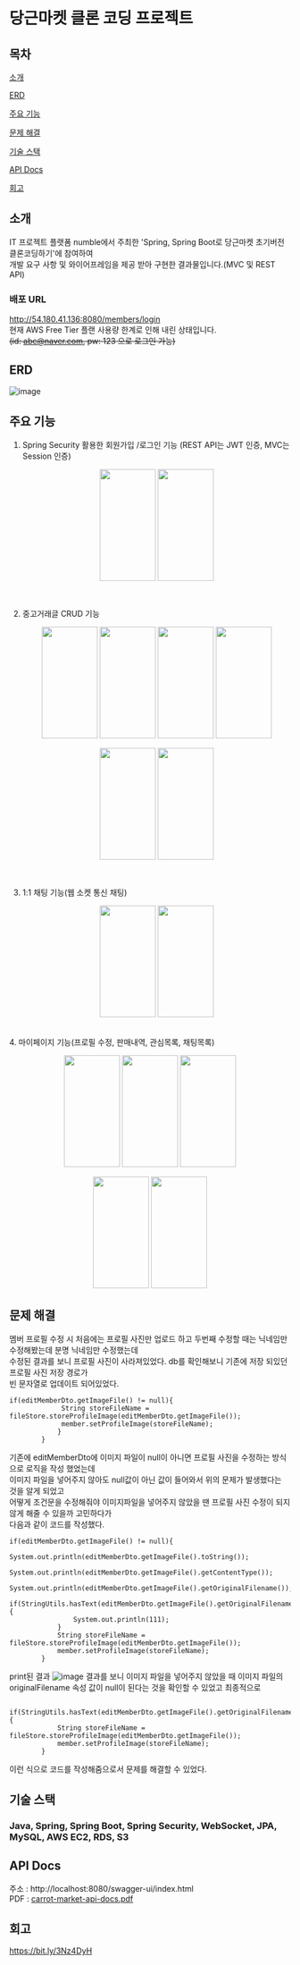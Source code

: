 # 당근마켓 클론 코딩 프로젝트

## 목차
[소개](#소개)

[ERD](#ERD)

[주요 기능](#주요-기능)

[문제 해결](#문제-해결)

[기술 스택](#기술-스택)

[API Docs](#API-Docs)

[회고](#회고)


## 소개

IT 프로젝트 플랫폼 numble에서 주최한 'Spring, Spring Boot로 당근마켓 초기버전 클론코딩하기'에 참여하여  
개발 요구 사항 및 와이어프레임을 제공 받아 구현한 결과물입니다.(MVC 및 REST API)

### 배포 URL
http://54.180.41.136:8080/members/login  
현재 AWS Free Tier 플랜 사용량 한계로 인해 내린 상태입니다.  
~~(id: abc@naver.com, pw: 123 으로 로그인 가능)~~

## ERD

![image](https://github.com/developer-yechan/Carrot-Market-Cloning/assets/99064214/33354e69-0404-4df9-b073-ec642592dd51)

## 주요 기능

1. Spring Security 활용한 회원가입 /로그인 기능 (REST API는 JWT 인증, MVC는 Session 인증)

   <p align="center">
      <img src="https://github.com/developer-yechan/Carrot-Market-Cloning/assets/99064214/cb735a68-40c8-4393-948d-5623490c6e9b.jpg" width="100" height="200"/>
      <img src="https://github.com/developer-yechan/Carrot-Market-Cloning/assets/99064214/7de04ba8-94b7-4364-aa75-c1059b868a29.jpg" width="100" height="200"/>
   </p>
   <br>

2. 중고거래글 CRUD 기능
   <p align="center">
      <img src="https://github.com/developer-yechan/Carrot-Market-Cloning/assets/99064214/c2a22c13-b775-4566-955b-b93d60f213a4.jpg" width="100" height="200"/>
      <img src="https://github.com/developer-yechan/Carrot-Market-Cloning/assets/99064214/e67a06ad-9719-4cc7-923d-018b5ebb63a2.jpg" width="100" height="200"/>
      <img src="https://github.com/developer-yechan/Carrot-Market-Cloning/assets/99064214/e797e77c-f043-4755-bd91-5eb259e29b58.jpg" width="100" height="200"/>
      <img src="https://github.com/developer-yechan/Carrot-Market-Cloning/assets/99064214/8067a6a2-9b52-46c3-9783-59c8cce77116.jpg" width="100" height="200"/>
   </p>
   <p align="center">
      <img src="https://github.com/developer-yechan/Carrot-Market-Cloning/assets/99064214/952af6e5-889b-4f52-a2c3-aa4d98c60572.jpg" width="100" height="200"/>
      <img src="https://github.com/developer-yechan/Carrot-Market-Cloning/assets/99064214/37336ace-57dc-4477-b27c-906ac7bc7f5a.jpg" width="100" height="200"/>
   </p>
   <br>
3. 1:1 채팅 기능(웹 소켓 통신 채팅)
   <p align="center">
      <img src="https://github.com/developer-yechan/Carrot-Market-Cloning/assets/99064214/6ddfd2fa-8533-46a4-80f4-9b7d6a74614f.jpg" width="100" height="200"/>
      <img src="https://github.com/developer-yechan/Carrot-Market-Cloning/assets/99064214/e4671967-bfce-43b2-911b-bbe00d695ac2.jpg" width="100" height="200"/>
  </p>
  <br>
4. 마이페이지 기능(프로필 수정, 판매내역, 관심목록, 채팅목록)
  <p align="center">
    <img src="https://github.com/developer-yechan/Carrot-Market-Cloning/assets/99064214/ab265c6e-dbf4-4abe-849e-0b4c49a8b9b9.jpg" width="100" height="200"/>
    <img src="https://github.com/developer-yechan/Carrot-Market-Cloning/assets/99064214/503eae3c-31b1-4895-804d-23a304b9a29e.jpg" width="100" height="200"/>
    <img src="https://github.com/developer-yechan/Carrot-Market-Cloning/assets/99064214/b6073f37-b2c3-4bba-91a7-f91a87b4a8d3.jpg" width="100" height="200"/>
  </p>
  <p align="center">
    <img src="https://github.com/developer-yechan/Carrot-Market-Cloning/assets/99064214/f1b4df5a-bc7c-4334-8fb3-106757684914.jpg" width="100" height="200"/>
    <img src="https://github.com/developer-yechan/Carrot-Market-Cloning/assets/99064214/d8e08624-def5-4a0b-8f6c-c62dfde92f50.jpg" width="100" height="200"/>
  </p>


## 문제 해결
멤버 프로필 수정 시 처음에는 프로필 사진만 업로드 하고 두번째 수정할 때는 닉네임만 수정해봤는데 분명 닉네임만 수정했는데  
수정된 결과를 보니 프로필 사진이 사라져있었다.
db를 확인해보니 기존에 저장 되있던 프로필 사진 저장 경로가  
빈 문자열로 업데이트 되어있었다.
```
if(editMemberDto.getImageFile() != null){
             String storeFileName = fileStore.storeProfileImage(editMemberDto.getImageFile());
             member.setProfileImage(storeFileName);
            }
        }
```
기존에 editMemberDto에 이미지 파일이 null이 아니면 프로필 사진을 수정하는 방식으로 로직을 작성 했었는데  
이미지 파일을 넣어주지 않아도 null값이 아닌 값이 들어와서 위의 문제가 발생했다는 것을 알게 되었고   
어떻게 조건문을 수정해줘야 이미지파일을 넣어주지 않았을 땐 프로필 사진 수정이 되지 않게 해줄 수 있을까 고민하다가  
다음과 같이 코드를 작성했다.
```
if(editMemberDto.getImageFile() != null){
            System.out.println(editMemberDto.getImageFile().toString());
            System.out.println(editMemberDto.getImageFile().getContentType());
            System.out.println(editMemberDto.getImageFile().getOriginalFilename());
            if(StringUtils.hasText(editMemberDto.getImageFile().getOriginalFilename())){
                System.out.println(111);
            }
            String storeFileName = fileStore.storeProfileImage(editMemberDto.getImageFile());
            member.setProfileImage(storeFileName);
        }
```
print된 결과
![image](https://github.com/developer-yechan/Carrot-Market-Cloning/assets/99064214/6bc78e36-d39f-4b66-9563-a02bbbf142e8)
결과를 보니 이미지 파일을 넣어주지 않았을 때 이미지 파일의 originalFilename 속성 값이 null이 된다는 것을 확인할 수 있었고
최종적으로
```
    if(StringUtils.hasText(editMemberDto.getImageFile().getOriginalFilename())){
            String storeFileName = fileStore.storeProfileImage(editMemberDto.getImageFile());
            member.setProfileImage(storeFileName);
        }
```
이런 식으로 코드를 작성해줌으로서 문제를 해결할 수 있었다.

## 기술 스택
### Java, Spring, Spring Boot, Spring Security, WebSocket, JPA, MySQL, AWS EC2, RDS, S3

## API Docs
주소 : http://localhost:8080/swagger-ui/index.html  
PDF : [carrot-market-api-docs.pdf](carrot-market-api-docs.pdf)

## 회고
https://bit.ly/3Nz4DyH